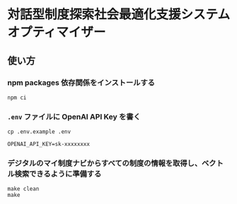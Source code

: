 # 対話型制度探索社会最適化支援システム オプティマイザー

## 使い方

### npm packages 依存関係をインストールする

```
npm ci
```

### `.env` ファイルに OpenAI API Key を書く

```
cp .env.example .env
```

```.env
OPENAI_API_KEY=sk-xxxxxxxx
```

### デジタルのマイ制度ナビからすべての制度の情報を取得し、ベクトル検索できるように準備する

```
make clean
make
```
